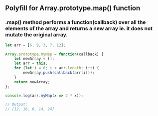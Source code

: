 ## Polyfill for Array.prototype.map() function
### .map() method performs a function(callback) over all the elements of the array and returns a new array ie. it does not mutate the original array.
```javascript
let arr = [6, 9, 3, 7, 12];

Array.prototype.myMap = function(callback) {
	let newArray = [];
	let arr = this;
	for (let i = 0; i < arr.length; i++) {
		newArray.push(callback(arr[i]));
	}
	return newArray;
};

console.log(arr.myMap(x => 2 * x));

// Output:
// [12, 18, 6, 14, 24]

```
